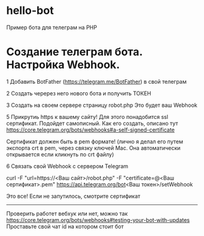# hello-bot
Пример бота для телеграм на PHP

# Создание телеграм бота. Настройка Webhook.

1 Добавить BotFather (https://telegram.me/BotFather) в свой телеграм

2 Создать черерез него нового бота и получить ТОКЕН

3 Создать на своем сервере страницу robot.php Это будет ваш Webhook

5 Прикрутиь https к вашему сайту! Для этого понадобится ssl сертификат. Подойдет самописный. 
Как его создать, описано тут https://core.telegram.org/bots/webhooks#a-self-signed-certificate

Сертификат должен быть в  pem формате! 
(лично я делал его путем экспорта crt в pem, через связку ключей Mac. Она автоматически открывается если кликнуть по crt файлу)

6 Связать свой Webhook с сервером Telegram

curl -F "url=https://<Ваш сайт>/robot.php" -F "certificate=@<Ваш сертификат>.pem" https://api.telegram.org/bot<Ваш токен>/setWebhook

Это все! Если не запутилось, смотрите сертификат

------

Проверить работет вебхук  или нет, можно так https://core.telegram.org/bots/webhooks#testing-your-bot-with-updates
Проставьте свой чат id на котором стоит бот
